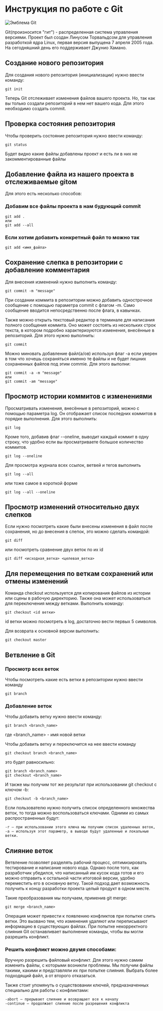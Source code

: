# Инструкция по работе с Git

![Эмблема Git](Git-logo.png)

Git(произносится "гит") - распределенная система управления версиями. Проект был создан Линусом Торвальдсом для управления разработкой ядра Linux, первая версия выпущена 7 апреля 2005 года. На сегодняшний день его поддерживает Джунио Хамано.

## Создание нового репозитория

Для создания нового репозитория (инициализации) нужно ввести команду:

    git init

Теперь Git отслеживает изменения файлов вашего проекта. Но, так как вы только создали репозиторий в нем нет вашего кода. Для этого необходимо создать commit.

## Проверка состояния репозитория

Чтобы проверить состояние репозитория нужно ввести команду:

    git status

Будет видно какие файлы добавлены проект и есть ли в них не закомментированные файлы

## Добавление файла из нашего проекта в отслеживаемые gitом

Для этого есть несколько способов:

### Добавим все файлы проекта в нам будующий commit

    git add . 
    или
    git add --all

### Если хотим добавить конкретный файл то можно так

    git add <имя_файла>

## Сохранение слепка в репозитории с добавление комментария

Для внесения изменений нужно выполнить команду:

    git commit -m "message"

При создании коммита в репозитории можно добавить однострочное сообщение с помощью параметра commit с флагом -m. Само сообщение вводится непосредственно после флага, в кавычках.

Также можно открыть текстовый редактор в терминале для написания полного сообщения коммита. Оно может состоять из нескольких строк текста, в котором подробно характеризуются изменения, внесённые в репозиторий. Для этого нужно выполнить:

    git commit

Можно миновать добавление файл(а/ов) используя флаг -a если уверен в том что хочешь сохраняться именно те файлы и не будет лишних сохраненных файлов под этим commiе. Для этого выполни:

    git commit -a -m "message"
    или
    git commit -am "message"

## Просмотр истории коммитов с изменениями

Просматривать изменения, внесённые в репозиторий, можно с помощью параметра log. Он отображает список последних коммитов в порядке выполнения. Для этого выполнить:

    git log

 Кроме того, добавив флаг --oneline, выводит каждый коммит в одну строку, что удобно если вы просматриваете большое количество коммитов. 

    git log --oneline

Для просмотра журнала всех ссылок, ветвей и тегов выполнить

    git log --all

или тоже самое в короткой форме

    git log --all --oneline

## Просмотр изменений относительно двух слепков

Если нужно посмотреть какие были внесены изменения в файл после сохранения, но до внесения в слепок, это можно сделать командой:

    git diff

или посмотреть сравнение двух веток по их id

    git diff <исходная_ветка> <целевая_ветка>

## Для перемещения по веткам сохранений или отмены изменений

Команда checkout используется для копирования файлов из истории или сцены в рабочую директорию. Также она может использоваться для переключения между ветками. Выполнить команду:

    git checkout <id ветки>

id ветки можно посмотреть в log, достаточно вести первых 5 символов. 

Для возврата к основной версии выполнить:

    git checkout master

## Ветвление в Git

### Просмотр всех веток

Чтобы посмотреть какие есть ветки в репозитории нужно ввести команду

    git branch
    
### Добавление веток

Чтобы добавить ветку нужно ввести команду:

    git branch <branch_name>

где <branch_name> - имя новой ветки

Чтобы добавить ветку и переключится на нее ввести команду

    git checkout branch <branch_name>

это будет равносильно:

    git branch <branch_name>
    git checkout <branch_name>

И также мы получим тот же результат при использовании git checkout с ключом -b:

    git checkout -b <branch_name>
    
Если пользователю нужно получить список определенного множества веток, то тогда можно воспользоваться ключами. Одними из самых распространенных будут:

    -r — при использовании этого ключа мы получим список удаленных веток,
    -a — используя этот параметр, в выводе будут удаленные и локальные ветки.

## Слияние веток

Ветвление позволяет разделять рабочий процесс, оптимизировать тестирование и написание нового кода. Однако после того, как разработчик убедился, что написанный им кусок кода готов и его можно отправить к остальной части итоговой версии, удобно переместить его в основную ветку. Такой подход дает возможность получить к концу разработки проекта целый продукт в одном месте.

Такие преобразования мы получаем, применив git merge:
    
    git merge <branch_name>
    
Операция может привести к появлению конфликтов при попытке слить ветки. Это вызвано тем, что изменения удаляют или переписывают информацию в существующих файлах. При попытке некорректного слияния Git останавливает выполнение команды, чтобы вы могли разрешить конфликт.

### Решить конфликт можно двумя способами:

Вручную разрешить файловый конфликт. Для этого нужно самим изменить файлы, с которыми возникли проблемы. Мы получим файлы такими, какими и представляли их при попытке слияния.
Выбрать более подходящий файл, а от второго отказаться.

Также стоит упомянуть о существовании ключей, предназначенных специально для работы с конфликтами:

    -abort — прерывает слияние и возвращает все к началу
    -continue — продолжает слияние после разрешения конфликта

